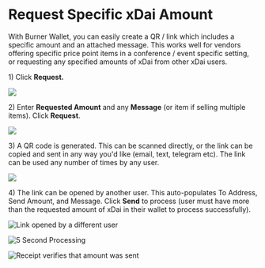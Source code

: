 # Request Specific xDai Amount

With Burner Wallet, you can easily create a QR / link which includes a specific amount and an attached message. This works well for vendors offering specific price point items in a conference / event specific setting, or requesting any specified amounts of xDai from other xDai users.

1\) Click **Request.**

![](../../../../.gitbook/assets/request-1.png)

2\) Enter **Requested Amount** and any **Message** (or item if selling multiple items). Click **Request**.

![](../../../../.gitbook/assets/request-2.png)

3\) A QR code is generated. This can be scanned directly, or the link can be copied and sent in any way you'd like (email, text, telegram etc). The link can be used any number of times by any user.

![](../../../../.gitbook/assets/request-3.png)

4\) The link can be opened by another user. This auto-populates To Address, Send Amount, and Message. Click **Send** to process (user must have more than the requested amount of xDai in their wallet to process successfully).

![Link opened by a different user](<../../../../.gitbook/assets/request-4 (1).png>)

![5 Second Processing](../../../../.gitbook/assets/request-5.png)

![Receipt verifies that amount was sent](../../../../.gitbook/assets/request-6.png)
